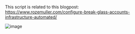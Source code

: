 This script is related to this blogpost: https://www.rozemuller.com/configure-break-glass-accounts-infrastructure-automated/

![image](https://www.rozemuller.com/configure-break-glass-accounts-infrastructure-automated/image_hu5cabf4755192f10dc0e7f3760145e542_129148_1400x0_resize_q90_h2_box.webp)
